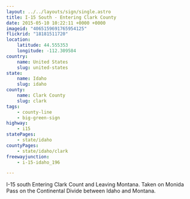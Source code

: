 ```yaml
---
layout: ../../layouts/sign/single.astro
title: I-15 South - Entering Clark County
date: 2015-05-10 10:22:11 +0000 +0000
imageid: "4065159691765954125"
flickrid: "18181511720"
location:
    latitude: 44.555353
    longitude: -112.309584
country:
    name: United States
    slug: united-states
state:
    name: Idaho
    slug: idaho
county:
    name: Clark County
    slug: clark
tags:
    - county-line
    - big-green-sign
highway:
    - i15
statePages:
    - state/idaho
countyPages:
    - state/idaho/clark
freewayjunction:
    - i-15-idaho_196

---
```

I-15 south Entering Clark Count and Leaving Montana.  Taken on Monida Pass on the Continental Divide between Idaho and Montana.